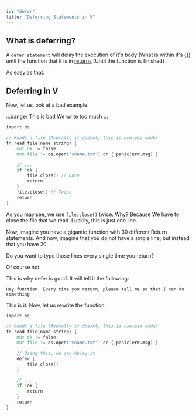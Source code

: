 ```yaml
---
id: "defer"
title: "Deferring Statements in V"
---
```


## What is deferring?

A `defer statement` will delay the execution of it's body (What is within it's {}) until the function that it is in [returns](../../functions#return) (Until the function is finished)

As easy as that.

## Deferring in V

Now, let us look at a bad example.

:::danger This is bad
We write too much
:::

```v
import os

// Reads a file (Acutally it doesnt, this is useless code)
fn read_file(name string) {
    mut ok := false
    mut file := os.open("$name.txt") or { panic(err.msg) }

    // ...
    if !ok {
        file.close() // Once
        return
    }
    file.close() // Twice
    return
}
```

As you may see, we use `file.close()` twice. Why? Because We have to close the file that we read. Luckily, this is just one line.

Now, imagine you have a gigantic function with 30 different Return statements. And now, imagine that you do not have a single line, but instead that you have 20.

Do you want to type those lines every single time you return?

Of course not.

This is why defer is good. It will tell it the following:

`Hey function. Every time you return, please tell me so that I can do something`

This is it. 
Now, let us rewrite the function:

```v
import os

// Reads a file (Acutally it doesnt, this is useless code)
fn read_file(name string) {
    mut ok := false
    mut file := os.open("$name.txt") or { panic(err.msg) }

    // Using this, we can delay it
    defer {
        file.close()
    }

    // ...
    if !ok {
        return
    }
    return
}
```
